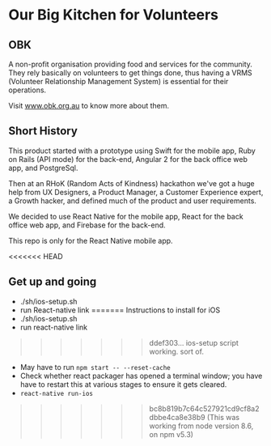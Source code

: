 # Our Big Kitchen for Volunteers

## OBK
A non-profit organisation providing food and services for the community.
They rely basically on volunteers to get things done, thus having a
VRMS (Volunteer Relationship Management System) is essential for their operations.

Visit www.obk.org.au to know more about them.

## Short History
This product started with a prototype using Swift for the mobile app, Ruby on Rails (API mode) for the back-end,
Angular 2 for the back office web app, and PostgreSql.

Then at an RHoK (Random Acts of Kindness) hackathon we've got a huge help from UX Designers, a Product Manager,
a Customer Experience expert, a Growth hacker, and defined much of the product and user requirements.

We decided to use React Native for the mobile app, React for the back office web app, and Firebase for the back-end.

This repo is only for the React Native mobile app.

<<<<<<< HEAD
## Get up and going

* ./sh/ios-setup.sh
* run React-native link
=======
Instructions to install for iOS
* ./sh/ios-setup.sh
* run react-native link
>>>>>>> ddef303... ios-setup script working. sort of.
* May have to run `npm start -- --reset-cache`
* Check whether react packager has opened a terminal window; you have have to restart this at various stages to ensure it gets cleared.
* `react-native run-ios`

>>>>>>> bc8b819b7c64c527921cd9cf8a2dbbe4ca8e38b9
(This was working from node version 8.6, on npm v5.3)
